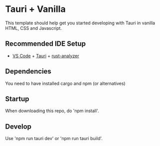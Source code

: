 # Tauri + Vanilla

This template should help get you started developing with Tauri in vanilla HTML, CSS and Javascript.

## Recommended IDE Setup

- [VS Code](https://code.visualstudio.com/) + [Tauri](https://marketplace.visualstudio.com/items?itemName=tauri-apps.tauri-vscode) + [rust-analyzer](https://marketplace.visualstudio.com/items?itemName=rust-lang.rust-analyzer)

## Dependencies

You need to have installed cargo and npm (or alternatives)

## Startup

When downloading this repo, do 'npm install'.

## Develop

Use 'npm run tauri dev' or 'npm run tauri build'. 
